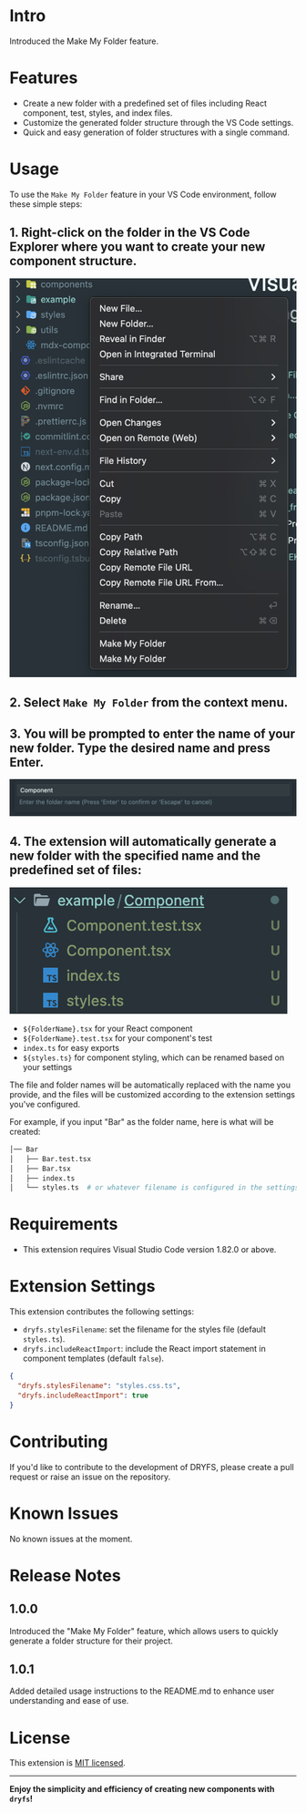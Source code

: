 # Intro

Introduced the Make My Folder feature.

# Features

- Create a new folder with a predefined set of files including React component, test, styles, and index files.
- Customize the generated folder structure through the VS Code settings.
- Quick and easy generation of folder structures with a single command.

# Usage

To use the `Make My Folder` feature in your VS Code environment, follow these simple steps:

## 1. **Right-click** on the folder in the VS Code Explorer where you want to create your new component structure.

![usage_1](/images/usage_1.png)

## 2. Select **`Make My Folder`** from the context menu.

## 3. You will be prompted to enter the **name of your new folder**. Type the desired name and press **Enter**.

![usage_2](/images/usage_2.png)

## 4. The extension will automatically generate a new folder with the specified name and the predefined set of files:

![usage_3](/images/usage_3.png)

- `${FolderName}.tsx` for your React component
- `${FolderName}.test.tsx` for your component's test
- `index.ts` for easy exports
- `${styles.ts}` for component styling, which can be renamed based on your settings

The file and folder names will be automatically replaced with the name you provide, and the files will be customized according to the extension settings you've configured.

For example, if you input "Bar" as the folder name, here is what will be created:

```bash
│── Bar
│   ├── Bar.test.tsx
│   ├── Bar.tsx
│   ├── index.ts
│   └── styles.ts  # or whatever filename is configured in the settings
```

# Requirements

- This extension requires Visual Studio Code version 1.82.0 or above.

# Extension Settings

This extension contributes the following settings:

- `dryfs.stylesFilename`: set the filename for the styles file (default `styles.ts`).
- `dryfs.includeReactImport`: include the React import statement in component templates (default `false`).

```json
{
  "dryfs.stylesFilename": "styles.css.ts",
  "dryfs.includeReactImport": true
}
```

# Contributing

If you'd like to contribute to the development of DRYFS, please create a pull request or raise an issue on the repository.

# Known Issues

No known issues at the moment.

# Release Notes

## 1.0.0

Introduced the "Make My Folder" feature, which allows users to quickly generate a folder structure for their project.

## 1.0.1

Added detailed usage instructions to the README.md to enhance user understanding and ease of use.

# License

This extension is [MIT licensed](LICENSE).

---

**Enjoy the simplicity and efficiency of creating new components with `dryfs`!**
